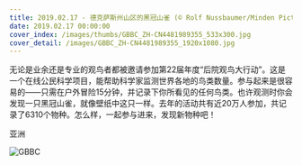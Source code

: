 ```yaml
---
title: 2019.02.17 - 德克萨斯州山区的黑冠山雀 (© Rolf Nussbaumer/Minden Pictures)
date: 2019.02.17 00:00:00
cover_index: /images/thumbs/GBBC_ZH-CN4481989355_533x300.jpg
cover_detail: /images/GBBC_ZH-CN4481989355_1920x1080.jpg
---
```


无论是业余还是专业的观鸟者都被邀请参加第22届年度“后院观鸟大行动”。这是一个在线公民科学项目，能帮助科学家监测世界各地的鸟类数量。参与起来是很容易的——只需在户外冒险15分钟，并记录下你所看见的任何鸟类。也许观测时你会发现一只黑冠山雀，就像壁纸中这只一样。去年的活动共有近20万人参加，共记录了6310个物种。怎么样，一起参与进来，发现新物种吧！

亚洲

![GBBC](/images/GBBC_ZH-CN4481989355_1920x1080.jpg)
